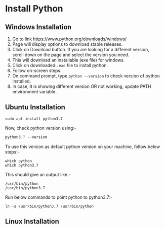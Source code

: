 # Install Python

## Windows Installation

1. Go to link <https://www.python.org/downloads/windows/>
2. Page will display options to download stable releases.
3. Click on Download button. If you are looking for a different version, scroll down on the page and select the version you need. 
4. This will download an installable (exe file) for windows.
5. Click on downloaded ```.exe``` file to install python.
6. Follow on-screen steps.
7. On command prompt, type ```python --version``` to check version of python installed.
8. In case, it is showing different version OR not working, update PATH environment variable.

## Ubuntu Installation

```shell
sudo apt install python3.7
```

Now, check python version using:-

```python
python3.7 --version
```

To use this version as default python version on your machine, follow below steps:-

```shell
which python
which python3.7
```

This should give an output like:-

```shell
/usr/bin/python
/usr/bin/python3.7
```

Run below commands to point python to python3.7:-

```shell
ln -s /usr/bin/python3.7 /usr/bin/python
```


## Linux Installation
